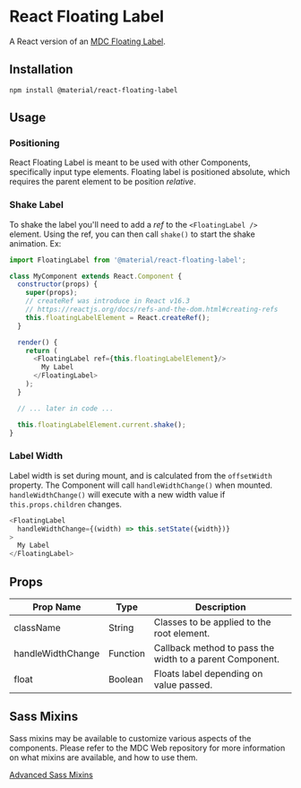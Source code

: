 # React Floating Label

A React version of an [MDC Floating Label](https://github.com/material-components/material-components-web/tree/master/packages/mdc-floating-label).

## Installation

```
npm install @material/react-floating-label
```

## Usage

### Positioning

React Floating Label is meant to be used with other Components, specifically input type elements. Floating label is positioned absolute, which requires the parent element to be position _relative_.

### Shake Label

To shake the label you'll need to add a _ref_ to the `<FloatingLabel />` element. Using the ref, you can then call `shake()` to start the shake animation. Ex:

```js
import FloatingLabel from '@material/react-floating-label';

class MyComponent extends React.Component {
  constructor(props) {
    super(props);
    // createRef was introduce in React v16.3
    // https://reactjs.org/docs/refs-and-the-dom.html#creating-refs
    this.floatingLabelElement = React.createRef();
  }

  render() {
    return (
      <FloatingLabel ref={this.floatingLabelElement}/>
        My Label
      </FloatingLabel>
    );
  }

  // ... later in code ...

  this.floatingLabelElement.current.shake();
}
```

### Label Width

Label width is set during mount, and is calculated from the `offsetWidth` property. The Component will call `handleWidthChange()` when mounted. `handleWidthChange()` will execute with a new width value if `this.props.children` changes.

```js
<FloatingLabel
  handleWidthChange={(width) => this.setState({width})}
>
  My Label
</FloatingLabel>
```

## Props

Prop Name | Type | Description
--- | --- | ---
className | String | Classes to be applied to the root element.
handleWidthChange | Function | Callback method to pass the width to a parent Component.
float | Boolean | Floats label depending on value passed.

## Sass Mixins

Sass mixins may be available to customize various aspects of the components. Please refer to the
MDC Web repository for more information on what mixins are available, and how to use them.

[Advanced Sass Mixins](https://github.com/material-components/material-components-web/blob/v0.35.0/packages/mdc-floating-label/README.md#scss-mixins)
